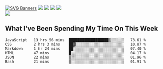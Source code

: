 [![SVG Banners](https://svg-banners.vercel.app/api?type=typeWriter&text1=Hello!%20I'm%20Cat,%20a%20Software%20Engineer%20✨%20&width=1000&height=150)](https://github.com/Akshay090/svg-banners)
<img src="https://img.shields.io/badge/HTML5-E34F26?style=for-the-badge&logo=html5&logoColor=white"> <img src="https://img.shields.io/badge/CSS3-1572B6?style=for-the-badge&logo=css3&logoColor=white"/> <img src="https://img.shields.io/badge/JavaScript-323330?style=for-the-badge&logo=javascript&logoColor=F7DF1E"/> <img src="https://img.shields.io/badge/React-20232A?style=for-the-badge&logo=react&logoColor=61DAFB"/><br/>
<img src="https://www.codewars.com/users/Epicat/badges/small"/>
## What I've Been Spending My Time On This Week

<!--START_SECTION:waka-->

```text
JavaScript   13 hrs 56 mins  ██████████████████▒░░░░░░   73.61 %
CSS          2 hrs 3 mins    ██▓░░░░░░░░░░░░░░░░░░░░░░   10.87 %
Markdown     1 hr 24 mins    ██░░░░░░░░░░░░░░░░░░░░░░░   07.40 %
HTML         47 mins         █░░░░░░░░░░░░░░░░░░░░░░░░   04.17 %
JSON         22 mins         ▒░░░░░░░░░░░░░░░░░░░░░░░░   01.96 %
Bash         21 mins         ▒░░░░░░░░░░░░░░░░░░░░░░░░   01.91 %
```

<!--END_SECTION:waka-->
